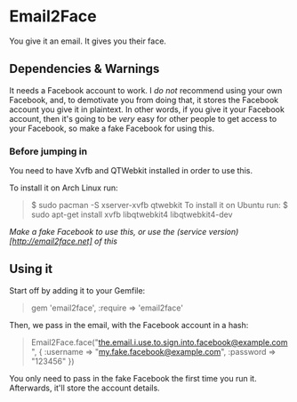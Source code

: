 # Email2Face

You give it an email. It gives you their face.

## Dependencies & Warnings

It needs a Facebook account to work. I *do not* recommend using your own Facebook, and, to demotivate you from doing that, it stores the Facebook account you give it in plaintext. In other words, if you give it your Facebook account, then it's going to be *very* easy for other people to get access to your Facebook, so make a fake Facebook for using this.

### Before jumping in

You need to have Xvfb and QTWebkit installed in order to use this.

To install it on Arch Linux run:
  > $ sudo pacman -S xserver-xvfb qtwebkit
To install it on Ubuntu run:
  > $ sudo apt-get install xvfb libqtwebkit4 libqtwebkit4-dev

_Make a fake Facebook to use this, or use the (service version)[http://email2face.net] of this_

## Using it

Start off by adding it to your Gemfile:

> gem 'email2face', :require => 'email2face'

Then, we pass in the email, with the Facebook account in a hash:

> Email2Face.face("the.email.i.use.to.sign.into.facebook@example.com", { :username => "my.fake.facebook@example.com", :password => "123456" })

You only need to pass in the fake Facebook the first time you run it. Afterwards, it'll store the account details.

